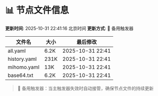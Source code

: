 # 📊 节点文件信息

**更新时间**: 2025-10-31 22:41:16 北京时间
**更新方式**: 🔄 备用触发器

| 文件名 | 大小 | 最后修改 |
|--------|------|----------|
| all.yaml | 6.2K | 2025-10-31 22:41 |
| history.yaml | 231K | 2025-10-31 22:41 |
| mihomo.yaml | 13K | 2025-10-31 22:41 |
| base64.txt | 6.2K | 2025-10-31 22:41 |

> 🔄 备用触发器：当主触发器失效时自动接管，确保节点文件的持续更新
